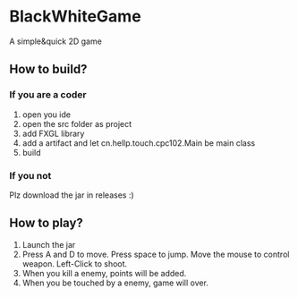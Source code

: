 # BlackWhiteGame
A simple&amp;quick 2D game 
## How to build?
### If you are a coder
1. open you ide
2. open the src folder as project
3. add FXGL library
4. add a artifact and let cn.hellp.touch.cpc102.Main be main class
5. build
### If you not
Plz download the jar in releases :)

## How to play?
1. Launch the jar
2. Press A and D to move. Press space to jump. Move the mouse to control weapon. Left-Click to shoot.
3. When you kill a enemy, points will be added.
4. When you be touched by a enemy, game will over.
